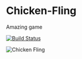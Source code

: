 # Chicken-Fling
Amazing game

[![Build Status](https://travis-ci.org/mog13/chicken-fling.svg?branch=master)](https://travis-ci.org/mog13/chicken-fling)

![Chicken Fling](http://i.giphy.com/QmFHmJZVCSPEQ.gif)
